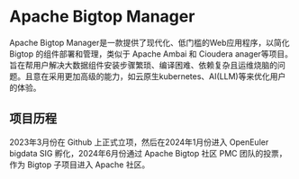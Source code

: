 # Apache Bigtop Manager
Apache Bigtop Manager是一款提供了现代化、低门槛的Web应用程序，以简化 Bigtop 的组件部署和管理，类似于 Apache Ambai 和 Cioudera anager等项目。旨在帮用户解决大数据组件安装步骤繁琐、编译困难、依赖复杂且运维烧脑的问题。且意在采用更加高级的能力，如云原生kubernetes、AI(LLM)等来优化用户的体验。

## 项目历程

2023年3月份在 Github 上正式立项，然后在2024年1月份进入 OpenEuler bigdata SIG 孵化，2024年6月份通过 Apache Bigtop 社区 PMC 团队的投票，作为 Bigtop 子项目进入 Apache 社区。